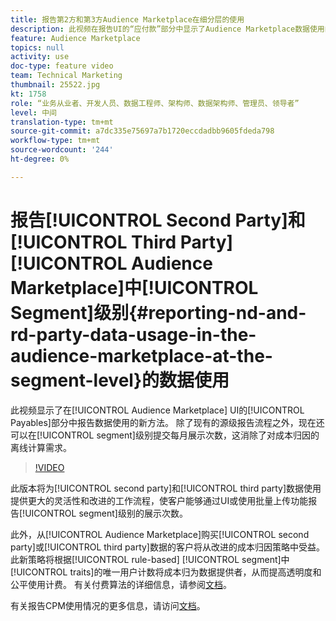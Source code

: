 ```yaml
---
title: 报告第2方和第3方Audience Marketplace在细分层的使用
description: 此视频在报告UI的“应付款”部分中显示了Audience Marketplace数据使用的新方法。 除了现有的源级报告流程之外，现在还可以在细分级别提交每月展示次数，这消除了成本归因的离线计算需求。
feature: Audience Marketplace
topics: null
activity: use
doc-type: feature video
team: Technical Marketing
thumbnail: 25522.jpg
kt: 1758
role: “业务从业者、开发人员、数据工程师、架构师、数据架构师、管理员、领导者”
level: 中间
translation-type: tm+mt
source-git-commit: a7dc335e75697a7b1720eccdadbb9605fdeda798
workflow-type: tm+mt
source-wordcount: '244'
ht-degree: 0%

---
```



# 报告[!UICONTROL Second Party]和[!UICONTROL Third Party] [!UICONTROL Audience Marketplace]中[!UICONTROL Segment]级别{#reporting-nd-and-rd-party-data-usage-in-the-audience-marketplace-at-the-segment-level}的数据使用

此视频显示了在[!UICONTROL Audience Marketplace] UI的[!UICONTROL Payables]部分中报告数据使用的新方法。 除了现有的源级报告流程之外，现在还可以在[!UICONTROL segment]级别提交每月展示次数，这消除了对成本归因的离线计算需求。

>[!VIDEO](https://video.tv.adobe.com/v/25522/?quality=12)

此版本将为[!UICONTROL second party]和[!UICONTROL third party]数据使用提供更大的灵活性和改进的工作流程，使客户能够通过UI或使用批量上传功能报告[!UICONTROL segment]级别的展示次数。

此外，从[!UICONTROL Audience Marketplace]购买[!UICONTROL second party]或[!UICONTROL third party]数据的客户将从改进的成本归因策略中受益。 此新策略将根据[!UICONTROL rule-based] [!UICONTROL segment]中[!UICONTROL traits]的唯一用户计数将成本归为数据提供者，从而提高透明度和公平使用计费。 有关付费算法的详细信息，请参阅[文档](https://experiencecloud.adobe.com/resources/help/en_US/aam/marketplace_cpm_billing.html)。

有关报告CPM使用情况的更多信息，请访问[文档](https://experiencecloud.adobe.com/resources/help/en_US/aam/t_marketplace_report_cpm_usage.html)。